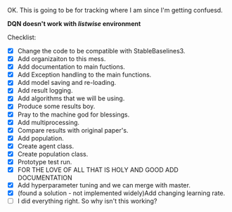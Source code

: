 OK. This is going to be for tracking where I am since I'm getting confuesd.<br>

__DQN doesn't work with _listwise_ environment__<br>

Checklist:
- [x] Change the code to be compatible with StableBaselines3.
- [x] Add organizaiton to this mess.
- [x] Add documentation to main fuctions.
- [x] Add Exception handling to the main functions.
- [x] Add model saving and re-loading.
- [x] Add result logging.
- [x] Add algorithms that we will be using.
- [x] Produce some results boy.
- [x] Pray to the machine god for blessings.
- [x] Add multiprocessing.
- [x] Compare results with original paper's.
- [x] Add population.
- [x] Create agent class.
- [x] Create population class.
- [x] Prototype test run.
- [x] FOR THE LOVE OF ALL THAT IS HOLY AND GOOD ADD DOCUMENTATION
- [x] Add hyperparameter tuning and we can merge with master.
- [x] (found a solution - not implemented widely)Add changing learning rate.
- [ ] I did everything right. So why isn't this working?
